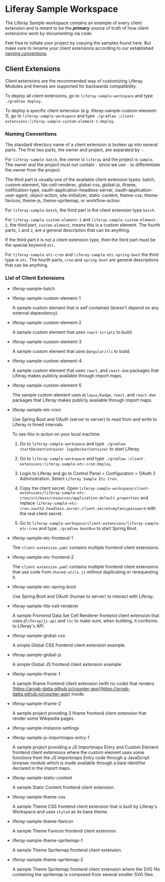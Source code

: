 # Liferay Sample Workspace

The Liferay Sample workspace contains an example of every client extension and is meant to be the ***primary*** source of truth of how client extensions work by documenting via code.

Feel free to initiate your project by copying the samples found here. But make sure to rename your client extensions according to our established [naming conventions](#naming-conventions).

## Client Extensions

Client extensions are the recommended way of customizing Liferay. Modules and themes are supported for backwards compatibility.

To deploy all client extensions, go to `liferay-sample-workspace` and type `./gradlew deploy`.

To deploy a specific client extension (e.g. liferay-sample-custom-element-1), go to `liferay-sample-workspace` and type `./gradlew :client-extensions:liferay-sample-custom-element-1:deploy`.

### Naming Conventions

The standard directory name of a client extension is broken up into several parts. The first two parts, the owner and project, are separated by `-`.

For `liferay-sample-batch`, the owner is `liferay` and the project is `sample`. The owner and the project must not contain `-` since we use `-` to differentiate the owner from the project.

The third part is usually one of the available client extension types: batch, custom-element, fds-cell-renderer, global-css, global-js, iframe, notification-type, oauth-application-headless-server, oauth-application-user-agent, object-action, site-initializer, static-content, theme-css, theme-favicon, theme-js, theme-spritemap, or workflow-action.

For `liferay-sample-batch`, the third part is the client extension type `batch`.

For `liferay-sample-custom-element-1` and `liferay-sample-custom-element-2`, the third part, `custom-element`, means this is a custom element. The fourth parts, `1` and `2`, are a general description that can be anything.

If the third part it is not a client extension type, then the third part must be the special keyword `etc`.

For `liferay-sample-etc-cron` and `liferay-sample-etc-spring-boot` the third type is `etc`. The fourth parts, `cron` and `spring-boot` are general descriptions that can be anything.

### List of Client Extensions

- liferay-sample-batch

- liferay-sample-custom-element-1

	A sample custom element that is self contained (doesn't depend on any external dependency).

- liferay-sample-custom-element-2

	A sample custom element that uses `react-scripts` to build.

- liferay-sample-custom-element-3

	A sample custom element that uses `@angular/cli` to build.

- liferay-sample-custom-element-4

	A sample custom element that uses `react`, and `react-dom` packages that Liferay makes publicly available through import maps.

- liferay-sample-custom-element-5

	The sample custom element uses `@clayui/badge`, `react`, and `react-dom` packages that Liferay makes publicly available through import maps.

- liferay-sample-etc-cron

	Use Spring Boot and OAuth (server to server) to read from and write to Liferay in timed intervals.

	To see this in action on your local machine:

	1. Go to `liferay-sample-workspace` and type `./gradlew startDockerContainer logsDockerContainer` to start Liferay.

	1. Go to `liferay-sample-workspace` and type `./gradlew :client-extensions:liferay-sample-etc-cron:deploy`.

	1. Login to Liferay and go to Control Panel > Configuration > OAuth 2 Administration. Select `Liferay Sample Etc Cron`.

	1. Copy the client secret. Open `liferay-sample-workspace/client-extensions/liferay-sample-etc-cron/src/main/resources/application-default.properties` and replace `liferay-sample-etc-cron.oauth2.headless.server.client.secret=myfancypassword` with the real client secret.

	1. Go to `liferay-sample-workspace/client-extensions/liferay-sample-etc-cron` and type `./gradlew bootRun` to start Spring Boot.

- liferay-sample-etc-frontend-1

	The `client-extension.yaml` contains multiple frontend client extensions.

- liferay-sample-etc-frontend-2

	The `client-extension.yaml` contains multiple frontend client extensions that use code from `shared-utils.js` without duplicating or rerequesting it.

- liferay-sample-etc-spring-boot

	Use Spring Boot and OAuth (human to server) to interact with Liferay.

- liferay-sample-fds-cell-renderer

	A sample Frontend Data Set Cell Renderer frontend client extension that uses `@liferay/js-api` and `tsc` to make sure, when building, it conforms to Liferay's API.

- liferay-sample-global-css

	A simple Global CSS frontend client extension example.

- liferay-sample-global-js

	A simple Global JS frontend client extension example.

- liferay-sample-iframe-1

	A sample Iframe frontend client extension (with no code) that renders [https://arnab-datta.github.io/counter-app](https://arnab-datta.github.io/counter-app) inside.

- liferay-sample-iframe-2

	A sample project providing 3 Iframe frontend client extension that render some Wikipedia pages.

- liferay-sample-instance-settings

- liferay-sample-js-importmaps-entry-1

	A sample project providing a JS Importmaps Entry and Custom Element frontend client extensions where the custom element uses some functions from the JS Importmaps Entry code through a JavaScript browser module which is made available through a bare identifier declared in the import maps.

- liferay-sample-static-content

	A sample Static Content frontend client extension.

- liferay-sample-theme-css

	A sample Theme CSS frontend client extension that is built by Liferay's Workspace and uses `styled` as its base theme.

- liferay-sample-theme-favicon

	A sample Theme Favicon frontend client extension.

- liferay-sample-theme-spritemap-1

	A sample Theme Spritemap frontend client extension.

- liferay-sample-theme-spritemap-2

	A sample Theme Spritemap frontend client extension where the SVG file containing the spritemap is composed from several smaller SVG files.
